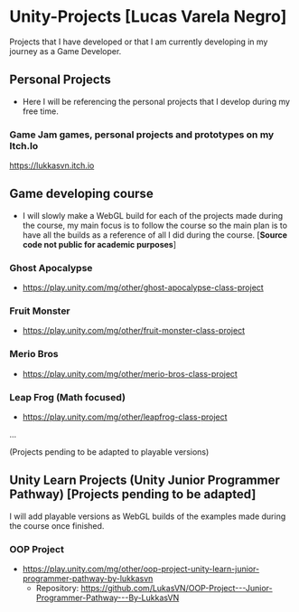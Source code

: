 # Unity-Projects [Lucas Varela Negro]
Projects that I have developed or that I am currently developing in my journey as a Game Developer.

## __Personal Projects__
- Here I will be referencing the personal projects that I develop during my free time.

### Game Jam games, personal projects and prototypes on my Itch.Io
https://lukkasvn.itch.io

## __Game developing course__

- I will slowly make a WebGL build for each of the projects made during the course, my main focus is to follow the course so the main plan
is to have all the builds as a reference of all I did during the course. [**Source code not public for academic purposes**]


### Ghost Apocalypse

- https://play.unity.com/mg/other/ghost-apocalypse-class-project

### Fruit Monster
- https://play.unity.com/mg/other/fruit-monster-class-project

### Merio Bros
- https://play.unity.com/mg/other/merio-bros-class-project

### Leap Frog (Math focused)
- https://play.unity.com/mg/other/leapfrog-class-project

...

(Projects pending to be adapted to playable versions)

## __Unity Learn Projects (Unity Junior Programmer Pathway) [Projects pending to be adapted]__

I will add playable versions as WebGL builds of the examples made during the course once finished.
### OOP Project
- https://play.unity.com/mg/other/oop-project-unity-learn-junior-programmer-pathway-by-lukkasvn
    - Repository: https://github.com/LukasVN/OOP-Project---Junior-Programmer-Pathway---By-LukkasVN

